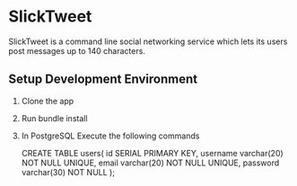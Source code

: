 SlickTweet
==========

SlickTweet is a command line social networking service which lets its users
post messages up to 140 characters.

Setup Development Environment
-----------------------------
1. Clone the app
2. Run bundle install
3. In PostgreSQL
   Execute the following commands

   CREATE TABLE users(
		id SERIAL PRIMARY KEY,
		username varchar(20) NOT NULL UNIQUE,
		email varchar(20) NOT NULL UNIQUE,
		password varchar(30) NOT NULL
   );